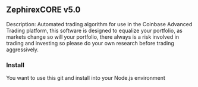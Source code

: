 ## ZephirexCORE v5.0

Description: Automated trading algorithm for use in the Coinbase Advanced Trading platform, this software is designed to equalize your portfolio, as markets change so will your portfolio, there always is a risk involved in trading and investing so please do your own research before trading aggressively.

### Install

You want to use this git and install into your Node.js environment